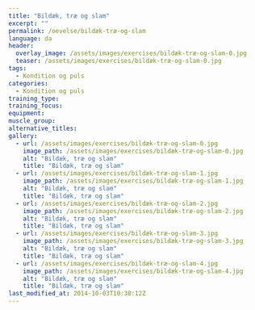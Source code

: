 ```yaml
---
title: "Bildæk, træ og slam"
excerpt: ""
permalink: /oevelse/bildæk-træ-og-slam
language: da
header:
  overlay_image: /assets/images/exercises/bildæk-træ-og-slam-0.jpg
  teaser: /assets/images/exercises/bildæk-træ-og-slam-0.jpg
tags:
  - Kondition og puls
categories:
  - Kondition og puls
training_type: 
training_focus: 
equipment:
muscle_group:
alternative_titles:
gallery:
  - url: /assets/images/exercises/bildæk-træ-og-slam-0.jpg
    image_path: /assets/images/exercises/bildæk-træ-og-slam-0.jpg
    alt: "Bildæk, træ og slam"
    title: "Bildæk, træ og slam"
  - url: /assets/images/exercises/bildæk-træ-og-slam-1.jpg
    image_path: /assets/images/exercises/bildæk-træ-og-slam-1.jpg
    alt: "Bildæk, træ og slam"
    title: "Bildæk, træ og slam"
  - url: /assets/images/exercises/bildæk-træ-og-slam-2.jpg
    image_path: /assets/images/exercises/bildæk-træ-og-slam-2.jpg
    alt: "Bildæk, træ og slam"
    title: "Bildæk, træ og slam"
  - url: /assets/images/exercises/bildæk-træ-og-slam-3.jpg
    image_path: /assets/images/exercises/bildæk-træ-og-slam-3.jpg
    alt: "Bildæk, træ og slam"
    title: "Bildæk, træ og slam"
  - url: /assets/images/exercises/bildæk-træ-og-slam-4.jpg
    image_path: /assets/images/exercises/bildæk-træ-og-slam-4.jpg
    alt: "Bildæk, træ og slam"
    title: "Bildæk, træ og slam"
last_modified_at: 2014-10-03T10:30:12Z
---
```



